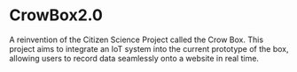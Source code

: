 # CrowBox2.0
A reinvention of the Citizen Science Project called the Crow Box. This project aims to integrate an IoT system into the current prototype of the box, allowing users to record data seamlessly onto a website in real time.
